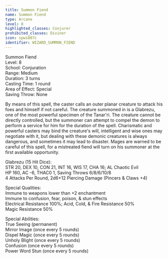 ```yaml
---
title: Summon Fiend
name: Summon Fiend
type: Arcane
level: 8
highlighted_classes: Conjurer
prohibited_classes: Diviner
icon: spwi807c
identifier: WIZARD_SUMMON_FIEND
---
```

Summon Fiend  
Level: 8  
School: Conjuration  
Range: Medium  
Duration: 3 turns  
Casting Time: 1 round  
Area of Effect: Special  
Saving Throw: None  
  
By means of this spell, the caster calls an outer planar creature to attack his foes and himself if not careful. The creature summoned in is a Glabrezu, one of the most powerful specimen of the Tanar'ri. The creature cannot be directly controlled, but the summoner can attempt to compel the demon to perform a service for him for the duration of the spell. Charismatic and powerful casters may bind the creature's will, intelligent and wise ones may negotiate with it, but dealing with these demonic creatures is always dangerous, and sometimes it may lead to disaster. Mages are warned to be careful of this spell, for a mistreated fiend will turn on his summoner at the first available opportunity.  
  
Glabrezu (15 Hit Dice):  
STR 20, DEX 10, CON 21, INT 16, WIS 17, CHA 16;  AL Chaotic Evil  
HP 160, AC -6, THAC0 1, Saving Throws 6/8/6/10/8  
4 Attacks Per Round, 2d6+12 Piercing Damage (Pincers &amp; Claws +4)  
  
Special Qualities:  
Immune to weapons lower than +2 enchantment  
Immune to confusion, fear, poison, &amp; stun effects  
Electrical Resistance 100%; Acid, Cold, &amp; Fire Resistance 50%  
Magic Resistance 50%  
  
Special Abilities:  
True Seeing (permanent)  
Mirror Image (once every 5 rounds)  
Dispel Magic (once every 5 rounds)  
Unholy Blight (once every 5 rounds)  
Confusion (once every 5 rounds)  
Power Word Stun (once every 5 rounds)  
